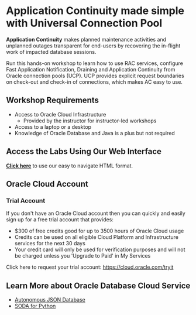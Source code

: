 # Application Continuity made simple with Universal Connection Pool

**Application Continuity** makes planned maintenance activities and unplanned outages transparent for end-users by recovering the in-flight work of impacted database sessions.

Run this hands-on workshop to learn how to use RAC services, configure Fast Application Notification, Draining and Application Continuity from Oracle connection pools (UCP). UCP provides explicit request boundaries on check-out and check-in of connections, which makes AC easy to use.

## Workshop Requirements

* Access to Oracle Cloud Infrastructure
    * Provided by the instructor for instructor-led workshops
* Access to a laptop or a desktop
* Knowledge of Oracle Database and Java is a plus but not required

## Access the Labs Using Our Web Interface

**[Click here](https://oracle.github.io/learning-library/data-management-library/autonomous-database/developer/ajd-soda/index.html)** to use our easy to navigate HTML format.

## Oracle Cloud Account

### Trial Account

If you don't have an Oracle Cloud account then you can quickly and easily sign up for a free trial account that provides:
- $300 of free credits good for up to 3500 hours of Oracle Cloud usage
- Credits can be used on all eligible Cloud Platform and Infrastructure services for the next 30 days
- Your credit card will only be used for verification purposes and will not be charged unless you 'Upgrade to Paid' in My Services

Click here to request your trial account: https://cloud.oracle.com/tryit

## Learn More about Oracle Database Cloud Service

- [Autonomous JSON Database](https://docs.oracle.com/en/cloud/paas/autonomous-json-database/ajdug/autonomous-json-database.html)
- [SODA for Python](https://docs.oracle.com/en/database/oracle/simple-oracle-document-access/python/index.html)

